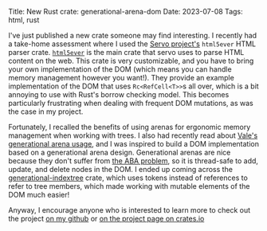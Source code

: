 Title: New Rust crate: generational-arena-dom
Date: 2023-07-08
Tags: html, rust

I've just published a new crate someone may find interesting. I recently had a take-home assessment where I used the [Servo project's](https://servo.org/) `html5ever` HTML parser crate. [`html5ever`](https://github.com/servo/html5ever) is the main crate that servo uses to parse HTML content on the web. This crate is very customizable, and you have to bring your own implementation of the DOM (which means you can handle memory management however you want!). They provide an example implementation of the DOM that uses `Rc<RefCell<T>>`s all over, which is a bit annoying to use with Rust's borrow checking model. This becomes particularly frustrating when dealing with frequent DOM mutations, as was the case in my project.

Fortunately, I recalled the benefits of using arenas for ergonomic memory management when working with trees. I also had recently read about [Vale's generational arena usage](https://verdagon.dev/blog/hybrid-generational-memory), and I was inspired to build a DOM implementation based on a generational arena design. Generational arenas are nice because they don't suffer from [the ABA problem](https://en.wikipedia.org/wiki/ABA_problem), so it is thread-safe to add, update, and delete nodes in the DOM. I ended up coming across the [generational-indextree](https://crates.io/crates/generational-indextree) crate, which uses tokens instead of references to refer to tree members, which made working with mutable elements of the DOM much easier!

Anyway, I encourage anyone who is interested to learn more to check out the project [on my github](https://github.com/emmatyping/generational-arena-dom) or [on the project page on crates.io](https://crates.io/crates/generational-arena-dom)